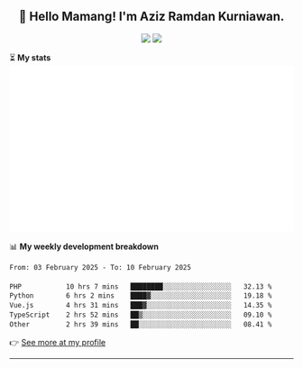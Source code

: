 <h2 align="center">👋 Hello Mamang! I'm Aziz Ramdan Kurniawan.</h2>  
<p align="center">
  <img src="https://komarev.com/ghpvc/?username=azizramdan">
  <img src="https://wakatime.com/badge/user/90056fa0-4c31-4eca-954e-2a3ac05896f9.svg">
</p>
    
⏳ **My stats**  
![](https://raw.githubusercontent.com/azizramdan/github-stats/master/generated/overview.svg#gh-dark-mode-only)

📊 **My weekly development breakdown**
<!--START_SECTION:waka-->

```txt
From: 03 February 2025 - To: 10 February 2025

PHP           10 hrs 7 mins   ████████░░░░░░░░░░░░░░░░░   32.13 %
Python        6 hrs 2 mins    ████▓░░░░░░░░░░░░░░░░░░░░   19.18 %
Vue.js        4 hrs 31 mins   ███▓░░░░░░░░░░░░░░░░░░░░░   14.35 %
TypeScript    2 hrs 52 mins   ██▒░░░░░░░░░░░░░░░░░░░░░░   09.10 %
Other         2 hrs 39 mins   ██░░░░░░░░░░░░░░░░░░░░░░░   08.41 %
```

<!--END_SECTION:waka-->
👉 [See more at my profile](https://wakatime.com/@azizramdan)
***
